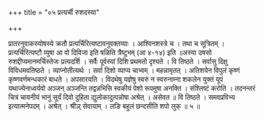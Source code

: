 +++
title = "०५ प्रत्यर्ची रुशदस्या"

+++

प्रातरनुवाकस्योषस्ये क्रतौ प्रत्यर्चिरित्यष्टावनुवक्तव्याः । आश्विनशस्त्रे च । तथा च सूत्रितम् । प्रत्यर्चिरित्यष्टौ व्युषा आ वो दिविजा इति षळिति त्रैष्टुभम् (आ ४-१४) इति ॥अस्या उषसो रुशद्दीप्यमानमर्चिस्तेजः प्रत्यदर्शि । सर्वैः पूर्वस्यां दिशि प्रथमतो दृश्यते । वि तिष्ठते । सर्वासु दिक्षु विविधमवतिष्ठते । व्याप्नोतीत्यर्थः । सर्वा दिशो व्याप्य चाभ्वम् । महन्नामृतत् । अतिशयेन विपुलं कृष्णं कृष्णवर्णमन्धकारं बाधते । अपसारयति । विदथेषु यज्ञेषु स्वरुं न स्वरुनाम्ना शकलेन युक्तं यूपं यथाज्येनाध्वर्यवो अञ्जन् अञ्जन्ति तद्वन्नभिसि स्वकीयं पेशो रूपमुषा अनक्ति । संश्लिष्टं करोति । तदनन्तरं चित्रं चायनीयं भानुं सूर्यं दिवो दुहिता द्युलोकादुत्पन्नोषा अश्रेत् । असेवत ॥ वि तिष्ठते । समवप्रविभ्य इत्यात्मनेपदम् । अश्रेत् । श्रीञ् सेवायाम् । लङि बहुलं छन्दसीति शपो लुक् ॥ ५ ॥